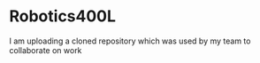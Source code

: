 # Robotics400L
 I am uploading a cloned repository which was used by my team to collaborate on work
